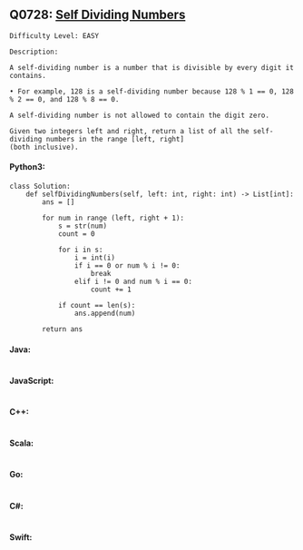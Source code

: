 ## Q0728: [Self Dividing Numbers](https://leetcode.com/problems/self-dividing-numbers/)

```
Difficulty Level: EASY
```

```
Description:

A self-dividing number is a number that is divisible by every digit it contains.

• For example, 128 is a self-dividing number because 128 % 1 == 0, 128 % 2 == 0, and 128 % 8 == 0.

A self-dividing number is not allowed to contain the digit zero.

Given two integers left and right, return a list of all the self-dividing numbers in the range [left, right]
(both inclusive).
```

#### Python3:

```
class Solution:
    def selfDividingNumbers(self, left: int, right: int) -> List[int]:
        ans = []

        for num in range (left, right + 1):
            s = str(num)
            count = 0

            for i in s:
                i = int(i)
                if i == 0 or num % i != 0:
                    break
                elif i != 0 and num % i == 0:
                    count += 1

            if count == len(s):
                ans.append(num)

        return ans
```

#### Java:

```

```

#### JavaScript:

```

```

#### C++:

```

```

#### Scala:

```

```

#### Go:

```

```

#### C#:

```

```

#### Swift:

```

```